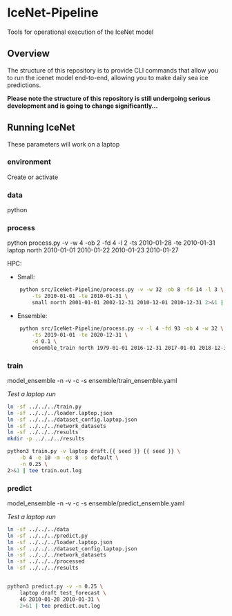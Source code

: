 # IceNet-Pipeline
Tools for operational execution of the IceNet model

## Overview

The structure of this repository is to provide CLI commands that allow you to
 run the icenet model end-to-end, allowing you to make daily sea ice 
 predictions.
 
 __Please note the structure of this repository is still undergoing serious 
 development and is going to change significantly...__
 
## Running IceNet

These parameters will work on a laptop 

### environment

Create or activate

### data

python

### process

python process.py -v -w 4 -ob 2 -fd 4 -l 2 -ts 2010-01-28 -te 2010-01-31 laptop north 2010-01-01 2010-01-22 2010-01-23 2010-01-27

HPC:

* Small:  

```bash
    python src/IceNet-Pipeline/process.py -v -w 32 -ob 8 -fd 14 -l 3 \
        -ts 2010-01-01 -te 2010-01-31 \
        small north 2001-01-01 2002-12-31 2010-12-01 2010-12-31 2>&1 | tee logs/process.small.log
```

* Ensemble:

```bash    
    python src/IceNet-Pipeline/process.py -v -l 4 -fd 93 -ob 4 -w 32 \
        -ts 2019-01-01 -te 2020-12-31 \
        -d 0.1 \   
        ensemble_train north 1979-01-01 2016-12-31 2017-01-01 2018-12-31 2>&1 | tee process.ensemble.out
```

### train

model_ensemble -n -v -c -s ensemble/train_ensemble.yaml

_Test a laptop run_

```bash
ln -sf ../../../train.py
ln -sf ../../../loader.laptop.json
ln -sf ../../../dataset_config.laptop.json
ln -sf ../../../network_datasets
ln -sf ../../../results
mkdir -p ../../../results

python3 train.py -v laptop draft.{{ seed }} {{ seed }} \
    -b 4 -e 10 -m -qs 8 -s default \
    -n 0.25 \
2>&1 | tee train.out.log
```

### predict

model_ensemble -n -v -c -s ensemble/predict_ensemble.yaml


_Test a laptop run_

```bash
ln -sf ../../../data
ln -sf ../../../predict.py
ln -sf ../../../loader.laptop.json
ln -sf ../../../dataset_config.laptop.json
ln -sf ../../../network_datasets
ln -sf ../../../processed
ln -sf ../../../results


python3 predict.py -v -n 0.25 \
    laptop draft test_forecast \
    46 2010-01-28 2010-01-31 \
    2>&1 | tee predict.out.log
```
